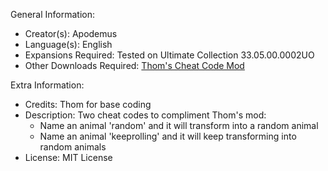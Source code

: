 General Information:
-  Creator(s): Apodemus
- Language(s): English
- Expansions Required: Tested on Ultimate Collection 33.05.00.0002UO
- Other Downloads Required: [Thom's Cheat Code Mod](https://thezt2roundtable.com/viewtopic.php?p=594221#p594221)

Extra Information:
- Credits: Thom for base coding
- Description: Two cheat codes to compliment Thom's mod:
  - Name an animal 'random' and it will transform into a random animal
  - Name an animal 'keeprolling' and it will keep transforming into random animals
- License: MIT License
